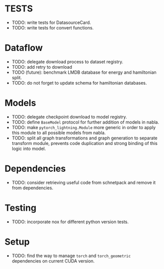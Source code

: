 # TESTS
  - TODO: write tests for DatasourceCard.
  - TODO: write tests for convert functions.

 # Dataflow
  - TODO: delegate download process to dataset registry.
  - TODO: add retry to download
  - TODO (future): benchmark LMDB database for energy and hamiltonian split.
  - TODO: do not forget to update schema for hamiltonian databases.
# Models
  - TODO: delegate checkpoint download to model registry.
  - TODO: define `BaseModel` protocol for further addition of models in nabla.
  - TODO: make `pytorch_lightning.Module` more generic in order to apply this module to all possible models from nabla.
  - TODO: split all graph transformations and graph generation to separate transform module, prevents code duplication and strong binding of this logic into model.

# Dependencies
  - TODO: consider retrieving useful code from schnetpack and remove it from dependencies.

# Testing
  - TODO: incorporate nox for different python version tests.

# Setup
  - TODO: find the way to manage `torch` and `torch_geometric` dependencies on current CUDA version.
